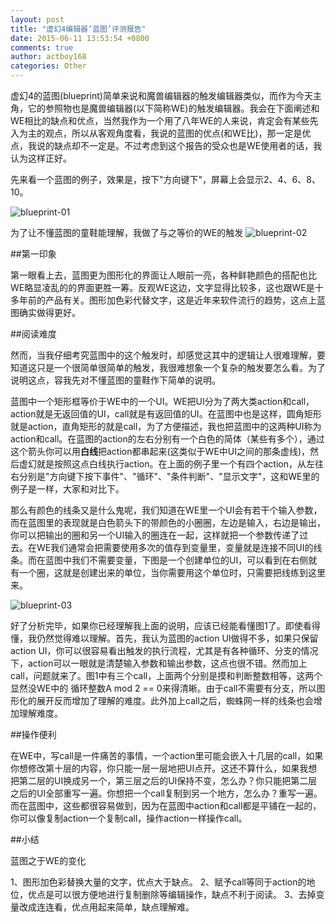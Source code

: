 ```yaml
---
layout: post
title: "虚幻4编辑器‘蓝图’评测报告"
date: 2015-06-11 13:53:54 +0800
comments: true
author: actboy168
categories: Other
---
```


虚幻4的蓝图(blueprint)简单来说和魔兽编辑器的触发编辑器类似，而作为今天主角，它的参照物也是魔兽编辑器(以下简称WE)的触发编辑器。我会在下面阐述和WE相比的缺点和优点，当然我作为一个用了八年WE的人来说，肯定会有某些先入为主的观点，所以从客观角度看，我说的蓝图的优点(和WE比)，那一定是优点，我说的缺点却不一定是。不过考虑到这个报告的受众也是WE使用者的话，我认为这样正好。

<!-- more -->

先来看一个蓝图的例子，效果是，按下"方向键下"，屏幕上会显示2、4、6、8、10。

![blueprint-01](/images/blog/2015/blueprint-01.jpg)

为了让不懂蓝图的童鞋能理解，我做了与之等价的WE的触发
![blueprint-02](/images/blog/2015/blueprint-02.png)

##第一印象

第一眼看上去，蓝图更为图形化的界面让人眼前一亮，各种鲜艳颜色的搭配也比WE略显凌乱的的界面更胜一筹。反观WE这边，文字显得比较多，这也跟WE是十多年前的产品有关。图形加色彩代替文字，这是近年来软件流行的趋势，这点上蓝图确实做得更好。

##阅读难度

然而，当我仔细考究蓝图中的这个触发时，却感觉这其中的逻辑让人很难理解，要知道这只是一个很简单很简单的触发，我很难想象一个复杂的触发要怎么看。为了说明这点，容我先对不懂蓝图的童鞋作下简单的说明。

蓝图中一个矩形框等价于WE中的一个UI。WE把UI分为了两大类action和call，action就是无返回值的UI，call就是有返回值的UI。在蓝图中也是这样，圆角矩形就是action，直角矩形的就是call，为了方便描述，我也把蓝图中的这两种UI称为action和call。在蓝图的action的左右分别有一个白色的简体（某些有多个），通过这个箭头你可以用**白线**把action都串起来(这类似于WE中UI之间的那条虚线)，然后虚幻就是按照这点白线执行action。在上面的例子里一个有四个action，从左往右分别是"方向键下按下事件"、"循环"、"条件判断"、"显示文字"，这和WE里的例子是一样，大家和对比下。

那么有颜色的线条又是什么鬼呢，我们知道在WE里一个UI会有若干个输入参数，而在蓝图里的表现就是白色箭头下的带颜色的小圈圈，左边是输入，右边是输出，你可以把输出的圈和另一个UI输入的圈连在一起，这样就把一个参数传递了过去。在WE我们通常会把需要使用多次的值存到变量里，变量就是连接不同UI的线条。而在蓝图中我们不需要变量，下图是一个创建单位的UI，可以看到在右侧就有一个圈，这就是创建出来的单位，当你需要用这个单位时，只需要把线练到这里来。

![blueprint-03](/images/blog/2015/blueprint-03.png)

好了分析完毕，如果你已经理解我上面的说明，应该已经能看懂图1了。即使看得懂，我仍然觉得难以理解。首先，我认为蓝图的action UI做得不多，如果只保留action UI，你可以很容易看出触发的执行流程，尤其是有各种循环、分支的情况下，action可以一眼就是清楚输入参数和输出参数，这点也很不错。然而加上call，问题就来了。图1中有三个call，上面两个分别是摸和判断整数相等，这两个显然没WE中的 循环整数A mod 2 == 0来得清晰。由于call不需要有分支，所以图形化的展开反而增加了理解的难度。此外加上call之后，蜘蛛网一样的线条也会增加理解难度。

##操作便利

在WE中，写call是一件痛苦的事情，一个action里可能会嵌入十几层的call，如果你想修改第十层的内容，你只能一层一层地把UI点开。这还不算什么，如果我想把第二层的UI换成另一个，第三层之后的UI保持不变，怎么办？你只能把第二层之后的UI全部重写一遍。你想把一个call复制到另一个地方，怎么办？重写一遍。而在蓝图中，这些都很容易做到，因为在蓝图中action和call都是平铺在一起的，你可以像复制action一个复制call，操作action一样操作call。

##小结

蓝图之于WE的变化

1、图形加色彩替换大量的文字，优点大于缺点。
2、赋予call等同于action的地位，优点是可以很方便地进行复制删除等编辑操作，缺点不利于阅读。
3、去掉变量改成连连看，优点用起来简单，缺点理解难。
